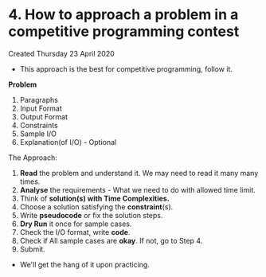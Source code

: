 # 4. How to approach a problem in a competitive programming contest
Created Thursday 23 April 2020

* This approach is the best for competitive programming, follow it.


**Problem**

1. Paragraphs
2. Input Format
3. Output Format
4. Constraints
5. Sample I/O
6. Explanation(of I/O) - Optional


The Approach:

1. **Read** the problem and understand it. We may need to read it many many times.
2. **Analyse** the requirements - What we need to do with allowed time limit.
3. Think of **solution(s) **with** Time Complexities.**
4. Choose a solution satisfying the **constraint**(s).
5. Write **pseudocode** or fix the solution steps.
6. **Dry Run** it once for sample cases.
7. Check the I/O format, write **code**.
8. Check if All sample cases are **okay**. If not, go to Step 4.
9. Submit.



* We'll get the hang of it upon practicing.


